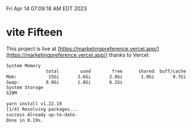 Fri Apr 14 07:09:18 AM EDT 2023

# vite Fifteen


This project is live at [https://marketingpreference.vercel.app/](https://marketingpreference.vercel.app/) thanks to Vercel.

```bash
System Memory
               total        used        free      shared  buff/cache   available
Mem:            15Gi       3.6Gi       2.0Gi       1.0Gi       9.7Gi        10Gi
Swap:          8.0Gi       1.8Gi       6.2Gi
System Storage
529M	.
```
```bash
yarn install v1.22.19
[1/4] Resolving packages...
success Already up-to-date.
Done in 0.19s.
```
